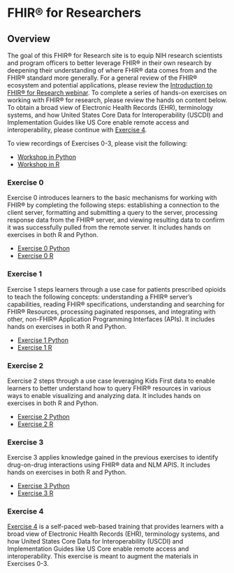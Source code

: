 # FHIR® for Researchers

## Overview

The goal of this FHIR® for Research site is to equip NIH research scientists and program officers to better leverage FHIR® in their own research by deepening their understanding of where FHIR® data comes from and the FHIR® standard more generally.
For a general review of the FHIR® ecosystem and potential applications, please review the [Introduction to FHIR® for Research webinar](https://www.youtube.com/watch?v=_ZwQW0BJJx0).
To complete a series of hands-on exercises on working with FHIR® for research, please review the hands on content below.
To obtain a broad view of Electronic Health Records (EHR), terminology systems, and how United States Core Data for Interoperability (USCDI) and Implementation Guides like US Core enable remote access and interoperability, please continue with [Exercise 4](exercise-4).

To view recordings of Exercises 0-3, please visit the following:

- [Workshop in Python](https://www.youtube.com/watch?v=yGT3ottE7LY)
- [Workshop in R](https://www.youtube.com/watch?v=TpjueS9L-5o)

### Exercise 0

Exercise 0 introduces learners to the basic mechanisms for working with FHIR® by completing the following steps: establishing a connection to the client server, formatting and submitting a query to the server, processing response data from the FHIR® server, and viewing resulting data to confirm it was successfully pulled from the remote server.  It includes hands on exercises in both R and Python.

- [Exercise 0 Python](https://github.com/mitre/fhir-exercises/blob/main/Python/Exercise_0_Introduction.ipynb)
- [Exercise 0 R](r/0)

### Exercise 1

Exercise 1 steps learners through a use case for patients prescribed opioids to teach the following concepts: understanding a FHIR® server’s capabilities, reading FHIR® specifications, understanding and searching for FHIR® Resources, processing paginated responses, and integrating with other, non-FHIR® Application Programming Interfaces (APIs).  It includes hands on exercises in both R and Python.

- [Exercise 1 Python](https://github.com/mitre/fhir-exercises/blob/main/Python/Exercise_1_Opioids.ipynb)
- [Exercise 1 R](r/1)

### Exercise 2

Exercise 2 steps through a use case leveraging Kids First data to enable learners to better understand how to query FHIR® resources in various ways to enable visualizing and analyzing data.  It includes hands on exercises in both R and Python.

- [Exercise 2 Python](https://github.com/mitre/fhir-exercises/blob/main/Python/Exercise_2_KidsFirst.ipynb)
- [Exercise 2 R](r/2)

### Exercise 3

Exercise 3 applies knowledge gained in the previous exercises to identify drug-on-drug 
interactions using FHIR® data and NLM APIS. It includes hands on exercises in both 
R and Python.

- [Exercise 3 Python](https://github.com/mitre/fhir-exercises/blob/main/Python/Exercise_3_DrugInteractions.ipynb)
- [Exercise 3 R](r/3)

### Exercise 4

[Exercise 4](exercise-4) is a self-paced web-based training that provides learners with a broad view of Electronic Health Records (EHR), terminology systems, and how United States Core Data for Interoperability (USCDI) and Implementation Guides like US Core enable remote access and interoperability.  This exercise is meant to augment the materials in Exercises 0-3.

